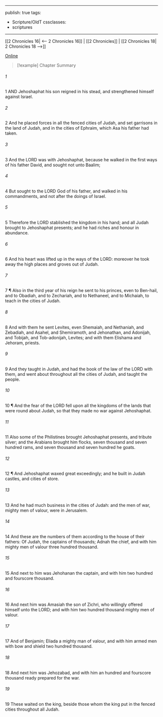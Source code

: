 

---
publish: true
tags:
  - Scripture/OldT
cssclasses:
  - scriptures
---
[[2 Chronicles 16| <-- 2 Chronicles 16]] | [[2 Chronicles]] | [[2 Chronicles 18| 2 Chronicles 18 -->]]

[Online](https://churchofjesuschrist.org/study/scriptures/ot/2-chr/17?lang=eng)

>[!example] Chapter Summary
>
###### 1
1 AND Jehoshaphat his son reigned in his stead, and strengthened himself against Israel.
###### 2
2 And he placed forces in all the fenced cities of Judah, and set garrisons in the land of Judah, and in the cities of Ephraim, which Asa his father had taken.
###### 3
3 And the LORD was with Jehoshaphat, because he walked in the first ways of his father David, and sought not unto Baalim;
###### 4
4 But sought to the LORD God of his father, and walked in his commandments, and not after the doings of Israel.
###### 5
5 Therefore the LORD stablished the kingdom in his hand; and all Judah brought to Jehoshaphat presents; and he had riches and honour in abundance.
###### 6
6 And his heart was lifted up in the ways of the LORD: moreover he took away the high places and groves out of Judah.
###### 7
7 ¶ Also in the third year of his reign he sent to his princes, even to Ben-hail, and to Obadiah, and to Zechariah, and to Nethaneel, and to Michaiah, to teach in the cities of Judah.
###### 8
8 And with them he sent Levites, even Shemaiah, and Nethaniah, and Zebadiah, and Asahel, and Shemiramoth, and Jehonathan, and Adonijah, and Tobijah, and Tob-adonijah, Levites; and with them Elishama and Jehoram, priests.
###### 9
9 And they taught in Judah, and had the book of the law of the LORD with them, and went about throughout all the cities of Judah, and taught the people.
###### 10
10 ¶ And the fear of the LORD fell upon all the kingdoms of the lands that were round about Judah, so that they made no war against Jehoshaphat.
###### 11
11 Also some of the Philistines brought Jehoshaphat presents, and tribute silver; and the Arabians brought him flocks, seven thousand and seven hundred rams, and seven thousand and seven hundred he goats.
###### 12
12 ¶ And Jehoshaphat waxed great exceedingly; and he built in Judah castles, and cities of store.
###### 13
13 And he had much business in the cities of Judah: and the men of war, mighty men of valour, were in Jerusalem.
###### 14
14 And these are the numbers of them according to the house of their fathers: Of Judah, the captains of thousands; Adnah the chief, and with him mighty men of valour three hundred thousand.
###### 15
15 And next to him was Jehohanan the captain, and with him two hundred and fourscore thousand.
###### 16
16 And next him was Amasiah the son of Zichri, who willingly offered himself unto the LORD; and with him two hundred thousand mighty men of valour.
###### 17
17 And of Benjamin; Eliada a mighty man of valour, and with him armed men with bow and shield two hundred thousand.
###### 18
18 And next him was Jehozabad, and with him an hundred and fourscore thousand ready prepared for the war.
###### 19
19 These waited on the king, beside those whom the king put in the fenced cities throughout all Judah.



